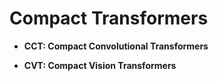 # Compact Transformers

- **CCT: Compact Convolutional Transformers**

- **CVT: Compact Vision Transformers**
